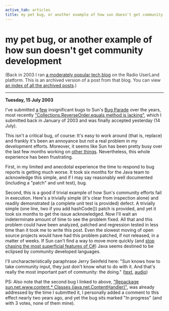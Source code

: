```yaml
---
active_tab: articles
title: my pet bug, or another example of how sun doesn't get community development
---
```

# my pet bug, or another example of how sun doesn't get community development

<div style="color:#333">(Back in 2003 I ran <a href="http://radio.weblogs.com/0122027/">a moderately popular tech blog</a> on the Radio UserLand platform.  This is an archived version of a post from that blog. You can view <a href="/articles/radio-blog/index.html">an index of all the archived posts</a>.)</div><hr>
<b>Tuesday, 15 July 2003</b>
 <p>
I've submitted <a href="http://developer.java.sun.com/developer/bugParade/bugs/4292531.html" title="Bug Id 4292531: RFE: Undeprecate java.util.Date(String)">a</a> <a href="http://developer.java.sun.com/developer/bugParade/bugs/4354100.html" title="Bug Id 4354100: Repackage sun.net.www.content.* Classes (java.net.ContentHandler)">few</a>
insignificant bugs to Sun's <a href="http://developer.java.sun.com/developer/bugParade/" title="Sun's Java Bug Database">Bug Parade</a> over the years, most recently <a href="http://developer.java.sun.com/developer/bugParade/bugs/4890211.html" title="Bug Id 4890211">"Collections.ReverseOrder.equals method is lacking"</a>, which I submitted back in January of 2003 and was finally accepted yesterday (14 July).
</p><p>
This isn't a critical bug, of course: It's easy to work around (that is, replace) and frankly it's been an annoyance but not a real problem in my development efforts.  Moreover, it seems like Sun has been pretty busy over the last few months working on <a href="http://java.net/" title="java.net">other things</a>.  Nevertheless, this whole experience has been frustrating.
</p><p>
First, in my limited and anecdotal experience the time to respond to bug reports is getting much worse.  It took six months for the Java team to acknowledge this simple, and if I may say reasonably well documented (including a "patch" and unit test), bug.
</p><p>
Second, this is a good if trivial example of how Sun's community efforts fail in execution.  Here's a trivially simple (it's clear from inspection alone) and readily demonstrated (a complete unit test is provided) defect.  A trivially simple (one line, two if you add hashCode()) patch is provided, and yet it took six months to get the issue acknowledged.  Now I'll wait an indeterminate amount of time to see the problem fixed.  All that and this problem could have been analyzed, patched and regression tested in less time than it took me to write this post.  Even the slowest moving of open source projects would have had this problem patched, if not released, in a matter of weeks.  If Sun can't find a way to move more quickly (and <a href="http://jcp.org/en/jsr/detail?id=176" title="JSR 176: J2SE 1.5 (Tiger) Release Contents">stop chasing the most superficial features of C#</a>) Java seems destined to be eclipsed by community developed languages.
</p><p>
I'll uncharacteristically paraphrase Jerry Seinfeld here: "Sun knows how to take community input, they just don't know what to do with it.  And that's really the most important part of community: the doing." (<a href="http://tomsquotes.amhosting.net/sitcom/seinfeld/jerry/jerry2.htm">text</a>, <a href="http://tomsquotes.amhosting.net/sitcom/seinfeld/jerry/reserve.wav" title=".wav file">audio</a>)
</p>
<p>
PS: Also note that the second bug I linked to above, <a href="http://developer.java.sun.com/developer/bugParade/bugs/4354100.html" title="Bug Id 4354100">"Repackage sun.net.www.content.* Classes (java.net.ContentHandler)"</a>, was already addressed by the time I submitted it, I personally added a comment to this effect nearly two years ago, and yet the bug sits marked "In progress" (and with 3 votes, none of them mine).
</p>

